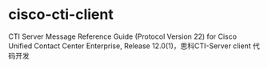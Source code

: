 # cisco-cti-client
CTI Server Message Reference Guide (Protocol Version 22) for Cisco Unified Contact Center Enterprise, Release 12.0(1)，思科CTI-Server client 代码开发
